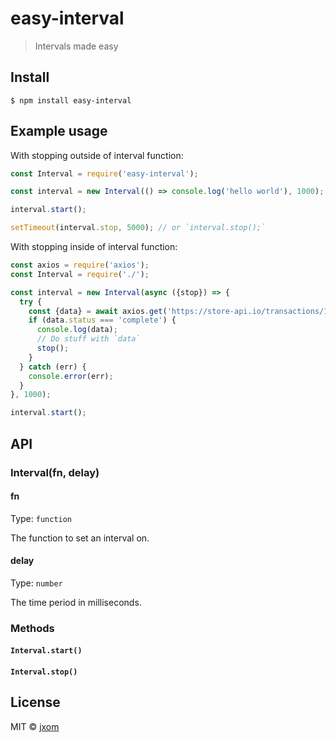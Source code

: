# easy-interval

> Intervals made easy

## Install

```
$ npm install easy-interval
```

## Example usage

With stopping outside of interval function:

```js
const Interval = require('easy-interval');

const interval = new Interval(() => console.log('hello world'), 1000);

interval.start();

setTimeout(interval.stop, 5000); // or `interval.stop();`
```

With stopping inside of interval function:

```js
const axios = require('axios');
const Interval = require('./');

const interval = new Interval(async ({stop}) => {
  try {
    const {data} = await axios.get('https://store-api.io/transactions/1');
    if (data.status === 'complete') {
      console.log(data);
      // Do stuff with `data`
      stop();
    }
  } catch (err) {
    console.error(err);
  }
}, 1000);

interval.start();
```


## API

### Interval(fn, delay)

#### fn

Type: `function`

The function to set an interval on.

#### delay

Type: `number`

The time period in milliseconds.

### Methods

#### `Interval.start()`

#### `Interval.stop()`

## License

MIT © [jxom](http://jxom.io)
